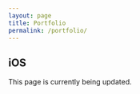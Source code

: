 ```yaml
---
layout: page
title: Portfolio
permalink: /portfolio/
---
```


## iOS

This page is currently being updated.
